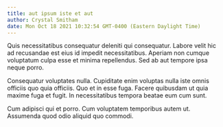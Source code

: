 ```yaml
---
title: aut ipsum iste et aut
author: Crystal Smitham
date: Mon Oct 18 2021 10:32:54 GMT-0400 (Eastern Daylight Time)
---
```

Quis necessitatibus consequatur deleniti qui consequatur. Labore velit hic ad recusandae est eius id impedit necessitatibus. Aperiam non cumque voluptatum culpa esse et minima repellendus. Sed ab aut tempore ipsa neque porro.

 Consequatur voluptates nulla. Cupiditate enim voluptas nulla iste omnis officiis quo quia officiis. Quo et in esse fuga. Facere quibusdam ut quia maxime fuga et fugit. In necessitatibus tempora beatae eum cum sunt.

 Cum adipisci qui et porro. Cum voluptatem temporibus autem ut. Assumenda quod odio aliquid quo commodi.